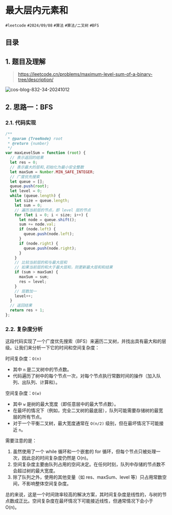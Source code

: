 
# 最大层内元素和


`#leetcode`   `#2024/09/08`  `#算法`  `#算法/二叉树`  `#BFS` 


## 目录
<!-- toc -->
 ## 1. 题目及理解 

> https://leetcode.cn/problems/maximum-level-sum-of-a-binary-tree/description/

![cos-blog-832-34-20241012](https://blog-1310531898.cos.ap-beijing.myqcloud.com/832-34-20241012/Pasted%20image%2020240908091200.png)

## 2. 思路一：BFS

### 2.1. 代码实现

```javascript
/**
 * @param {TreeNode} root
 * @return {number}
 */
var maxLevelSum = function (root) {
  // 表示返回的结果
  let res = 0;
  // 表示最大的层和,初始化为最小安全整数
  let maxSum = Number.MIN_SAFE_INTEGER;
  // 广度优先搜索
  let queue = [];
  queue.push(root);
  let level = 0;
  while (queue.length) {
    let size = queue.length;
    let sum = 0;
    // 遍历当前层的节点，即 level 层的节点
    for (let i = 0; i < size; i++) {
      let node = queue.shift();
      sum += node.val;
      if (node.left) {
        queue.push(node.left);
      }
      if (node.right) {
        queue.push(node.right);
      }
    }
    // 比较当前层的和与最大层和
    // 如果当前层的和大于最大层和，则更新最大层和和结果
    if (sum > maxSum) {
      maxSum = sum;
      res = level;
    }
    // 层数加一
    level++;
  }
  // 返回结果
  return res + 1;
};

```

### 2.2. 复杂度分析

这段代码实现了一个广度优先搜索（BFS）来遍历二叉树，并找出具有最大和的层级。让我们来分析一下它的时间和空间复杂度：

时间复杂度：`O(n)`
- 其中 `n` 是二叉树中的节点数。
- 代码遍历了树中的每个节点一次，对每个节点执行常数时间的操作（加入队列、出队列、计算和）。

空间复杂度：`O(w)`
- 其中 `w` 是树的最大宽度（即任意层中的最大节点数）。
- 在最坏的情况下（例如，完全二叉树的最底层），队列可能需要存储树的最宽层的所有节点。
- 对于一个平衡二叉树，最大宽度通常在 `O(n/2)` 级别，但在最坏情况下可能接近 `n`。

需要注意的是：
1. 虽然使用了一个 while 循环和一个嵌套的 for 循环，但每个节点只被处理一次，因此总的时间复杂度仍然是 O(n)。
2. 空间复杂度主要由队列占用的空间决定。在任何时刻，队列中存储的节点数不会超过树的最大宽度。
3. 除了队列之外，使用的其他变量（如 res、maxSum、level 等）只占用常数空间，不影响整体空间复杂度。

总的来说，这是一个时间效率较高的解决方案，其时间复杂度是线性的，与树的节点数成正比。空间复杂度在最坏情况下可能接近线性，但通常情况下会小于 O(n)。
